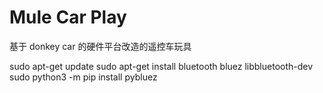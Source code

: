 # Mule Car Play

基于 donkey car 的硬件平台改造的遥控车玩具

sudo apt-get update
sudo apt-get install bluetooth bluez libbluetooth-dev
sudo python3 -m pip install pybluez

